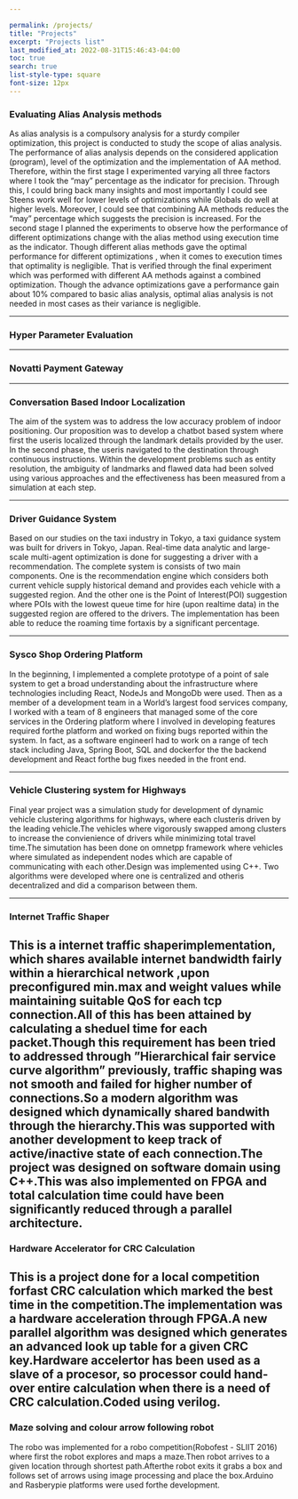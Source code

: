 ```yaml
---

permalink: /projects/
title: "Projects"
excerpt: "Projects list"
last_modified_at: 2022-08-31T15:46:43-04:00
toc: true
search: true
list-style-type: square
font-size: 12px
---
```




### Evaluating Alias Analysis methods
As alias analysis is a compulsory analysis for a sturdy compiler optimization, this project is conducted to study the scope of alias analysis. 
The performance of alias analysis depends on the considered application (program), level of the optimization and the implementation of AA method. Therefore, within the first
stage I experimented varying all three factors where I took the “may” percentage as the indicator for precision. Through this, I
could bring back many insights and most importantly I could see Steens work well for lower levels of optimizations while Globals do well at higher levels. Moreover, I could see that combining
AA methods reduces the “may” percentage which suggests the precision is increased. For the second stage I planned the
experiments to observe how the performance of different optimizations change with the alias method using execution time as the indicator. Though different alias methods gave the optimal performance for different optimizations , when it comes to
execution times that optimality is negligible. That is verified through the final experiment which was performed with different AA methods against a combined optimization. Though the
advance optimizations gave a performance gain about 10% compared to basic alias analysis, optimal alias analysis is not needed in most cases as their variance is negligible.

---

### Hyper Parameter Evaluation



---
### Novatti Payment Gateway





---

### Conversation Based Indoor Localization
The aim of the system was to address the low accuracy problem of indoor positioning. Our proposition was to develop a chatbot
based system where first the useris localized through the landmark details provided by the user. In the second phase, the useris
navigated to the destination through continuous instructions. Within the development problems such as entity resolution, the
ambiguity of landmarks and flawed data had been solved using various approaches and the effectiveness has been measured from
a simulation at each step.


---

### Driver Guidance System
Based on our studies on the taxi industry in Tokyo, a taxi guidance system was built for drivers in Tokyo, Japan. Real-time data
analytic and large-scale multi-agent optimization is done for suggesting a driver with a recommendation. The complete system is consists of two main components. One is the recommendation engine which considers both current vehicle supply historical
demand and provides each vehicle with a suggested region. And the other one is the Point of Interest(POI) suggestion where
POIs with the lowest queue time for hire (upon realtime data) in the suggested region are offered to the drivers. The
implementation has been able to reduce the roaming time fortaxis by a significant percentage.


---

### Sysco Shop Ordering Platform
In the beginning, I implemented a complete prototype of a point of sale system to get a broad understanding about the
infrastructure where technologies including React, NodeJs and MongoDb were used. Then as a member of a development team
in a World’s largest food services company, I worked with a team of 8 engineers that managed some of the core services in the
Ordering platform where I involved in developing features required forthe platform and worked on fixing bugs reported within
the system. In fact, as a software engineerI had to work on a range of tech stack including Java, Spring Boot, SQL and dockerfor
the the backend development and React forthe bug fixes needed in the front end.



---

### Vehicle Clustering system for Highways
Final year project was a simulation study for development of dynamic vehicle clustering algorithms for highways, where each
clusteris driven by the leading vehicle.The vehicles where vigorously swapped among clusters to increase the convienience of
drivers while minimizing total travel time.The simutation has been done on omnetpp framework where vehicles where simulated
as independent nodes which are capable of communicating with each other.Design was implemented using C++. Two algorithms
were developed where one is centralized and otheris decentralized and did a comparison between them.

---
### Internet Traffic Shaper
This is a internet traffic shaperimplementation, which shares available internet bandwidth fairly within a hierarchical network
,upon preconfigured min.max and weight values while maintaining suitable QoS for each tcp connection.All of this has been
attained by calculating a sheduel time for each packet.Though this requirement has been tried to addressed through ”Hierarchical
fair service curve algorithm” previously, traffic shaping was not smooth and failed for higher number of connections.So a modern
algorithm was designed which dynamically shared bandwith through the hierarchy.This was supported with another development
to keep track of active/inactive state of each connection.The project was designed on software domain using C++.This was also
implemented on FPGA and total calculation time could have been significantly reduced through a parallel architecture.
---
### Hardware Accelerator for CRC Calculation
This is a project done for a local competition forfast CRC calculation which marked the best time in the competition.The
implementation was a hardware acceleration through FPGA.A new parallel algorithm was designed which generates an advanced
look up table for a given CRC key.Hardware accelertor has been used as a slave of a procesor, so processor could hand-over entire
calculation when there is a need of CRC calculation.Coded using verilog.
---
### Maze solving and colour arrow following robot
The robo was implemented for a robo competition(Robofest - SLIIT 2016) where first the robot explores and maps a maze.Then robot arrives to a given
location through shortest path.Afterthe robot exits it grabs a box and follows set of arrows using image processing and place the
box.Arduino and Rasberypie platforms were used forthe development.